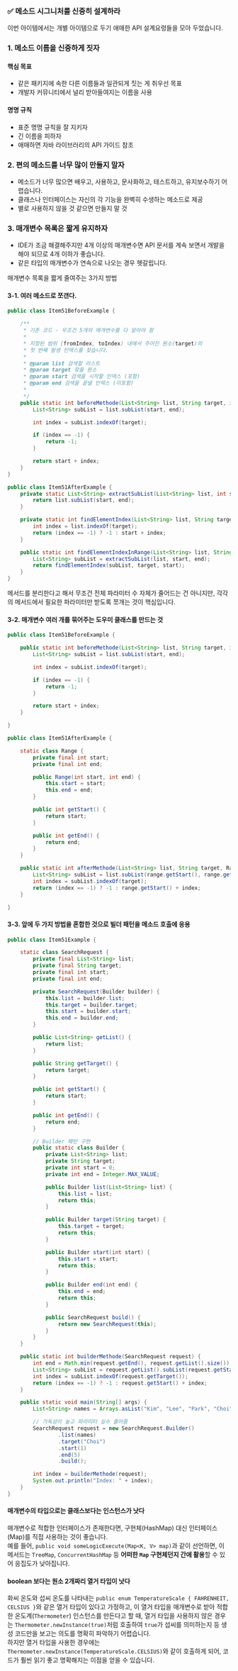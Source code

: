 ### ✅ 메소드 시그니처를 신중히 설계하라

이번 아이템에서는 개별 아이템으로 두기 애매한 API 설계요령들을 모아 두었습니다.

### 1. 메소드 이름을 신중하게 짓자

#### 핵심 목표

- 같은 패키지에 속한 다른 이름들과 일관되게 짓는 게 취우선 목표
- 개발자 커뮤니티에서 널리 받아들여지는 이름을 사용

#### 명명 규칙

- 표준 명명 규칙을 잘 지키자
- 긴 이름을 피하자
- 애매하면 자바 라이브러리의 API 가이드 참조

### 2. 편의 메소드를 너무 많이 만들지 말자

- 메소드가 너무 많으면 배우고, 사용하고, 문사화하고, 테스트하고, 유지보수하기 어렵습니다.
- 클래스나 인터페이스는 자신의 각 기능을 완벽히 수생하는 메소드로 제공
- 별로 사용하지 않을 것 같으면 만들지 말 것

### 3. 매개변수 목록은 짧게 유지하자

- IDE가 조금 해결해주지만 4개 이상의 매개변수면 API 문서를 계속 보면서 개발을 해야 되므로 4개 이하가 좋습니다.
- 같은 타입의 매개변수가 연속으로 나오는 경우 헷갈립니다.

매개변수 목록을 짧게 줄여주는 3가지 방법

#### 3-1. 여러 메소드로 쪼갠다.

```java
public class Item51BeforeExample {

    /**
     * 기존 코드 - 무조건 5개의 매개변수를 다 알아야 함
     *
     * 지정된 범위 [fromIndex, toIndex) 내에서 주어진 원소(target)의 
     * 첫 번째 발생 인덱스를 찾습니다.
     *
     * @param list 검색할 리스트
     * @param target 찾을 원소
     * @param start 검색을 시작할 인덱스 (포함)
     * @param end 검색을 끝낼 인덱스 (미포함)
     *
     */
    public static int beforeMethode(List<String> list, String target, int start, int end) {
        List<String> subList = list.subList(start, end);

        int index = subList.indexOf(target);

        if (index == -1) {
            return -1;
        }

        return start + index;
    }
}

public class Item51AfterExample {
    private static List<String> extractSubList(List<String> list, int start, int end) {
        return list.subList(start, end);
    }

    private static int findElementIndex(List<String> list, String target, int start) {
        int index = list.indexOf(target);
        return (index == -1) ? -1 : start + index;
    }

    public static int findElementIndexInRange(List<String> list, String target, int start, int end) {
        List<String> subList = extractSubList(list, start, end);
        return findElementIndex(subList, target, start);
    }
}
```

메서드를 분리한다고 해서 무조건 전체 파라미터 수 자체가 줄어드는 건 아니지만, 각각의 메서드에서 필요한 파라미터만 받도록 쪼개는 것이 핵심입니다.

#### 3-2. 매개변수 여러 개를 묶어주는 도우미 클래스를 만드는 것

```java
public class Item51BeforeExample {

    public static int beforeMethode(List<String> list, String target, int start, int end) {
        List<String> subList = list.subList(start, end);

        int index = subList.indexOf(target);

        if (index == -1) {
            return -1;
        }

        return start + index;
    }

}

public class Item51AfterExample {

    static class Range {
        private final int start;
        private final int end;

        public Range(int start, int end) {
            this.start = start;
            this.end = end;
        }

        public int getStart() {
            return start;
        }

        public int getEnd() {
            return end;
        }
    }

    public static int afterMethode(List<String> list, String target, Range range) {
        List<String> subList = list.subList(range.getStart(), range.getEnd());
        int index = subList.indexOf(target);
        return (index == -1) ? -1 : range.getStart() + index;
    }

}
```

#### 3-3. 앞에 두 가지 방법을 혼합한 것으로 빌더 패턴을 메소드 호출에 응용

```java
public class Item51Example {

    static class SearchRequest {
        private final List<String> list;
        private final String target;
        private final int start;
        private final int end;

        private SearchRequest(Builder builder) {
            this.list = builder.list;
            this.target = builder.target;
            this.start = builder.start;
            this.end = builder.end;
        }

        public List<String> getList() {
            return list;
        }

        public String getTarget() {
            return target;
        }

        public int getStart() {
            return start;
        }

        public int getEnd() {
            return end;
        }

        // Builder 패턴 구현
        public static class Builder {
            private List<String> list;
            private String target;
            private int start = 0;
            private int end = Integer.MAX_VALUE;

            public Builder list(List<String> list) {
                this.list = list;
                return this;
            }

            public Builder target(String target) {
                this.target = target;
                return this;
            }

            public Builder start(int start) {
                this.start = start;
                return this;
            }

            public Builder end(int end) {
                this.end = end;
                return this;
            }

            public SearchRequest build() {
                return new SearchRequest(this);
            }
        }
    }

    public static int builderMethode(SearchRequest request) {
        int end = Math.min(request.getEnd(), request.getList().size());
        List<String> subList = request.getList().subList(request.getStart(), end);
        int index = subList.indexOf(request.getTarget());
        return (index == -1) ? -1 : request.getStart() + index;
    }

    public static void main(String[] args) {
        List<String> names = Arrays.asList("Kim", "Lee", "Park", "Choi", "Jung");

        // 가독성이 높고 파라미터 실수 줄어줌
        SearchRequest request = new SearchRequest.Builder()
                .list(names)
                .target("Choi")
                .start(1)
                .end(5)
                .build();

        int index = builderMethode(request);
        System.out.println("Index: " + index);
    }
}

```

#### 매개변수의 타입으로는 클래스보다는 인스턴스가 낫다

매개변수로 적합한 인터페이스가 존재한다면, 구현체(HashMap) 대신 인터페이스(Map)를 직접 사용하는 것이 좋습니다.  
예를 들어, `public void someLogicExecute(Map<K, V> map)`과 같이 선언하면,
이 메서드는 `TreeMap`, `ConcurrentHashMap` 등 **어떠한 `Map` 구현체던지 간에 활용**할 수 있어 응집도가 낮아집니다.

#### boolean 보다는 원소 2개짜리 열거 타입이 낫다

화씨 온도와 섭씨 온도를 나타내는 `public enum TemperatureScale { FAHRENHEIT, CELSIUS }`와 같은 열거 타입이 있다고 가정하고,
이 열거 타입을 매개변수로 받아 적합한 온도계(`Thermometer`) 인스턴스를 만든다고 할 때,
열거 타입을 사용하지 않은 경우는 `Thermometer.newInstance(true)`처럼 호출하여 `true`가 섭씨를 의미하는지 등 생성 코드만을 보고는 의도를
명확히 파악하기 어렵습니다.  
하지만 열거 타입을 사용한 경우에는 `Thermometer.newInstance(TemperatureScale.CELSIUS)`와 같이 호출하게 되어, 코드가 훨씬 읽기 좋고 명확해지는
이점을 얻을 수 있습니다.